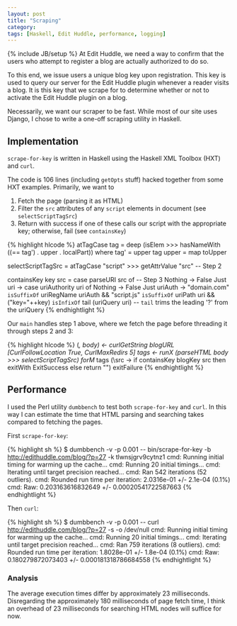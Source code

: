 ```yaml
---
layout: post
title: "Scraping"
category: 
tags: [Haskell, Edit Huddle, performance, logging]
---
```

{% include JB/setup %}
At Edit Huddle, we need a way to confirm that the users who attempt to register a blog are actually authorized to do so.

To this end, we issue users a unique blog key upon registration. This key is used to query our server for the Edit Huddle plugin whenever a reader visits a blog. It is this key that we scrape for to determine whether or not to activate the Edit Huddle plugin on a blog.

Necessarily, we want our scraper to be fast. While most of our site uses Django, I chose to write a one-off scraping utility in Haskell.

## Implementation
`scrape-for-key` is written in Haskell using the Haskell XML Toolbox (HXT) and `curl`.

The code is 106 lines (including `getOpts` stuff) hacked together from some HXT examples. Primarily, we want to

1. Fetch the page (parsing it as HTML)
2. Filter the `src` attributes of any `script` elements in document (see `selectScriptTagSrc`)
3. Return with success if one of these calls our script with the appropriate key; otherwise, fail (see `containsKey`)

{% highlight hlcode %}
atTagCase tag = deep (isElem >>> hasNameWith ((== tag') . upper . localPart))
	where tag' = upper tag
				upper = map toUpper

selectScriptTagSrc = atTagCase "script" >>> getAttrValue "src" -- Step 2

containsKey key src = case parseURI src of -- Step 3
	Nothing -> False
	Just uri -> case uriAuthority uri of
		Nothing -> False
		Just uriAuth -> "domain.com" `isSuffixOf` uriRegName uriAuth
								 && "script.js" `isSuffixOf` uriPath uri
								 && ("key="++key) `isInfixOf` tail (uriQuery uri) -- `tail` trims the leading '?' from the uriQuery
{% endhightlight %}

Our `main` handles step 1 above, where we fetch the page before threading it through steps 2 and 3:

{% highlight hlcode %}
(_, body) <- curlGetString blogURL [CurlFollowLocation True, CurlMaxRedirs 5]
tags <- runX (parseHTML body >>> selectScriptTagSrc)
forM_ tags (\src -> if containsKey blogKey src then  exitWith ExitSuccess else return "")
exitFailure
{% endhightlight %}

## Performance
I used the Perl utility `dumbbench` to test both `scrape-for-key` and `curl`. In this way I can estimate the time that HTML parsing and searching takes compared to fetching the pages.

First `scrape-for-key`:

{% highlight sh %}
$ dumbbench -v -p 0.001 -- bin/scrape-for-key -b http://edithuddle.com/blog/?p=27 -k tlwnsjgrv9cytnz1
cmd: Running initial timing for warming up the cache...
cmd: Running 20 initial timings...
cmd: Iterating until target precision reached...
cmd: Ran 542 iterations (52 outliers).
cmd: Rounded run time per iteration: 2.0316e-01 +/- 2.1e-04 (0.1%)
cmd: Raw:                            0.203163616832649 +/- 0.00020541722587663
{% endhightlight %}

Then `curl`:

{% highlight sh %}
$ dumbbench -v -p 0.001 -- curl http://edithuddle.com/blog/?p=27 -s -o /dev/null
cmd: Running initial timing for warming up the cache...
cmd: Running 20 initial timings...
cmd: Iterating until target precision reached...
cmd: Ran 759 iterations (8 outliers).
cmd: Rounded run time per iteration: 1.8028e-01 +/- 1.8e-04 (0.1%)
cmd: Raw:                            0.180279872073403 +/- 0.000181318786684558
{% endhightlight %}

### Analysis
The average execution times differ by approximately 23 milliseconds. Disregarding the approximately 180 milliseconds of page fetch time, I think an overhead of 23 milliseconds for searching HTML nodes will suffice for now.
